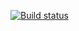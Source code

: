 [![Build status](https://ci.appveyor.com/api/projects/status/5o4oklihky7gcqrx?svg=true)](https://ci.appveyor.com/project/Kochegaar/autoga3)